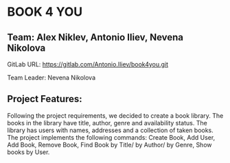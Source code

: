 # BOOK 4 YOU

## Team: Alex Niklev, Antonio Iliev, Nevena Nikolova
GitLab URL: https://gitlab.com/Antonio.Iliev/book4you.git

Team Leader: Nevena Nikolova

## Project Features:
Following the project requirements, we decided to create a book library. 
The books in the library have title, author, genre and availability status. The library has users with names, addresses and a collection of taken books. The project implements the following commands: Create Book, Add User, Add Book, Remove Book, Find Book by Title/ by Author/ by Genre, Show books by User.

  


